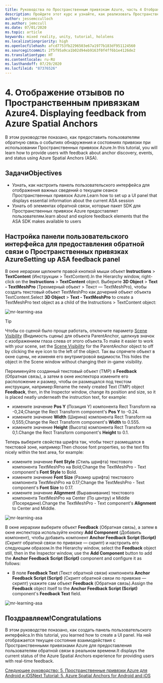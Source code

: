 ```yaml
---
title: Руководства по Пространственным привязкам Azure, часть 4 Отображение отзывов по Пространственным привязкам Azure
description: Пройдите этот курс и узнайте, как реализовать Пространственные привязки Azure в приложении смешанной реальности.
author: jessemcculloch
ms.author: jemccull
ms.date: 07/01/2020
ms.topic: article
keywords: mixed reality, unity, tutorial, hololens
ms.localizationpriority: high
ms.openlocfilehash: afcd7753fb2296503e67a1977b183df951124560
ms.sourcegitcommit: 2f5f95a9ca1b02d94eb9163f0f4ff6b1e4126de2
ms.translationtype: HT
ms.contentlocale: ru-RU
ms.lasthandoff: 07/29/2020
ms.locfileid: "87376526"
---
```

# <a name="4-displaying-feedback-from-azure-spatial-anchors"></a><span data-ttu-id="d4970-105">4. Отображение отзывов по Пространственным привязкам Azure</span><span class="sxs-lookup"><span data-stu-id="d4970-105">4. Displaying feedback from Azure Spatial Anchors</span></span>

<span data-ttu-id="d4970-106">В этом руководстве показано, как предоставить пользователям обратную связь о событиях обнаружения и состояниях привязки при использовании Пространственных привязок Azure.</span><span class="sxs-lookup"><span data-stu-id="d4970-106">In this tutorial, you will learn how to provide users with feedback about anchor discovery, events, and status using Azure Spatial Anchors (ASA).</span></span>

## <a name="objectives"></a><span data-ttu-id="d4970-107">Задачи</span><span class="sxs-lookup"><span data-stu-id="d4970-107">Objectives</span></span>

* <span data-ttu-id="d4970-108">Узнать, как настроить панель пользовательского интерфейса для отображения важных сведений о текущем сеансе Пространственных привязок Azure.</span><span class="sxs-lookup"><span data-stu-id="d4970-108">Learn how to set up a UI panel that displays essential information about the current ASA session</span></span>
* <span data-ttu-id="d4970-109">Узнать об элементах обратной связи, которые пакет SDK для Пространственных привязок Azure предоставляет пользователям.</span><span class="sxs-lookup"><span data-stu-id="d4970-109">learn about and explore feedback elements that the ASA SDK makes available to users</span></span>

## <a name="setting-up-asa-feedback-panel"></a><span data-ttu-id="d4970-110">Настройка панели пользовательского интерфейса для предоставления обратной связи о Пространственных привязках Azure</span><span class="sxs-lookup"><span data-stu-id="d4970-110">Setting up ASA feedback panel</span></span>

<span data-ttu-id="d4970-111">В окне иерархии щелкните правой кнопкой мыши объект **Instructions** > **TextContent** (Инструкции > TextContent).</span><span class="sxs-lookup"><span data-stu-id="d4970-111">In the Hierarchy window, right-click on the **Instructions** > **TextContent** object.</span></span> <span data-ttu-id="d4970-112">Выберите **3D Object** > **Text - TextMeshPro** (Трехмерный объект > Текст — TextMeshPro), чтобы создать текстовый объект TextMeshPro как дочерний объект объекта TextContent.</span><span class="sxs-lookup"><span data-stu-id="d4970-112">Select **3D Object** > **Text - TextMeshPro** to create a TextMeshPro text object as a child of the Instructions > TextContent object:</span></span>

![mr-learning-asa](images/mr-learning-asa/asa-04-section1-step1-1.png)

> [!TIP]
> <span data-ttu-id="d4970-114">Чтобы со сценой было проще работать, отключите параметр <a href="https://docs.unity3d.com/Manual/SceneVisibility.html" target="_blank">Scene Visibility</a> (Видимость сцены) для объекта ParentAnchor, щелкнув значок с изображением глаза слева от этого объекта.</span><span class="sxs-lookup"><span data-stu-id="d4970-114">To make it easier to work with your scene, set the  <a href="https://docs.unity3d.com/Manual/SceneVisibility.html" target="_blank">Scene Visibility</a> for the ParentAnchor object to off by clicking the eye icon to the left of the object.</span></span> <span data-ttu-id="d4970-115">Так вы спрячете объект в окне сцены, не изменяя его внутриигровой видимости.</span><span class="sxs-lookup"><span data-stu-id="d4970-115">This hides the object in the Scene window without changing their in-game visibility.</span></span>

<span data-ttu-id="d4970-116">Переименуйте созданный текстовый объект (TMP) в **Feedback** (Обратная связь), а затем в окне инспектора измените его расположение и размер, чтобы он размещался под текстом инструкции, например:</span><span class="sxs-lookup"><span data-stu-id="d4970-116">Rename the newly created Text (TMP) object **Feedback**, then, in the Inspector window, change its position and size, so it is placed neatly underneath the instruction text, for example:</span></span>

* <span data-ttu-id="d4970-117">измените значение **Pos Y** (Позиция Y) компонента Rect Transform на -0,24;</span><span class="sxs-lookup"><span data-stu-id="d4970-117">Change the Rect Transform component's **Pos Y** to -0.24.</span></span>
* <span data-ttu-id="d4970-118">измените значение **Width** (Ширина) компонента Rect Transform на 0,555;</span><span class="sxs-lookup"><span data-stu-id="d4970-118">Change the Rect Transform component's **Width** to 0.555.</span></span>
* <span data-ttu-id="d4970-119">измените значение **Height** (Высота) компонента Rect Transform на 0,1.</span><span class="sxs-lookup"><span data-stu-id="d4970-119">Change the Rect Transform component's **Height** to 0.1.</span></span>

<span data-ttu-id="d4970-120">Теперь выберите свойства шрифта так, чтобы текст размещался в текстовой зоне, например:</span><span class="sxs-lookup"><span data-stu-id="d4970-120">Then choose font properties, so the text fits nicely within the text area, for example:</span></span>

* <span data-ttu-id="d4970-121">измените значение **Font Style** (Стиль шрифта) текстового компонента TextMeshPro на Bold;</span><span class="sxs-lookup"><span data-stu-id="d4970-121">Change the TextMeshPro - Text component's **Font Style** to Bold.</span></span>
* <span data-ttu-id="d4970-122">измените значение **Font Size** (Размер шрифта) текстового компонента TextMeshPro на 0.17;</span><span class="sxs-lookup"><span data-stu-id="d4970-122">Change the TextMeshPro - Text component's **Font Size** to 0.17.</span></span>
* <span data-ttu-id="d4970-123">измените значение **Alignment** (Выравнивание) текстового компонента TextMeshPro на Center (По центру) и Middle (Посередине).</span><span class="sxs-lookup"><span data-stu-id="d4970-123">Change the TextMeshPro - Text component's **Alignment** to Center and Middle.</span></span>

![mr-learning-asa](images/mr-learning-asa/asa-04-section1-step1-2.png)

<span data-ttu-id="d4970-125">В окне иерархии выберите объект **Feedback** (Обратная связь), а затем в окне инспектора используйте кнопку **Add Component** (Добавить компонент), чтобы добавить компонент **Anchor Feedback Script (Script)** (Скрипт обратной связи по привязке — скрипт) и настроить его следующим образом.</span><span class="sxs-lookup"><span data-stu-id="d4970-125">In the Hierarchy window, select the **Feedback** object still, then in the Inspector window, use the **Add Component** button to add the **Anchor Feedback Script (Script)** component and configure it as follows:</span></span>

* <span data-ttu-id="d4970-126">В поле **Feedback Text** (Текст обратной связи) компонента **Anchor Feedback Script (Script)** (Скрипт обратной связи по привязке — скрипт) укажите сам объект **Feedback** (Обратная связь).</span><span class="sxs-lookup"><span data-stu-id="d4970-126">Assign the **Feedback** object itself to the **Anchor Feedback Script (Script)** component's **Feedback Text** field.</span></span>

![mr-learning-asa](images/mr-learning-asa/asa-04-section1-step1-3.png)

## <a name="congratulations"></a><span data-ttu-id="d4970-128">Поздравляем!</span><span class="sxs-lookup"><span data-stu-id="d4970-128">Congratulations</span></span>

<span data-ttu-id="d4970-129">В этом руководстве показано, как создать панель пользовательского интерфейса.</span><span class="sxs-lookup"><span data-stu-id="d4970-129">In this tutorial, you learned how to create a UI panel.</span></span> <span data-ttu-id="d4970-130">На ней отображается текущее состояние взаимодействия с Пространственными привязками Azure для предоставления пользователям обратной связи в реальном времени.</span><span class="sxs-lookup"><span data-stu-id="d4970-130">It displays the current status of the Azure Spatial Anchors experience for providing users with real-time feedback.</span></span>

[<span data-ttu-id="d4970-131">Следующее руководство: 5. Пространственные привязки Azure для Android и iOS</span><span class="sxs-lookup"><span data-stu-id="d4970-131">Next Tutorial: 5. Azure Spatial Anchors for Android and iOS</span></span>](mr-learning-asa-05.md)
